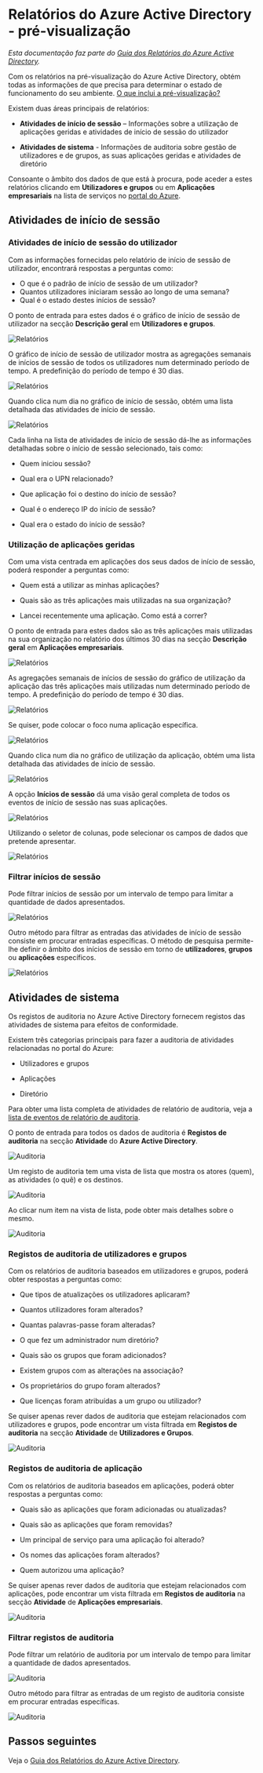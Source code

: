 <properties
   pageTitle="Relatórios do Azure Active Directory - pré-visualização | Microsoft Azure"
   description="Lista os vários relatórios disponíveis na pré-visualização do Azure Active Directory"
   services="active-directory"
   documentationCenter=""
   authors="markusvi"
   manager="femila"
   editor=""/>

<tags
   ms.service="active-directory"
   ms.devlang="na"
   ms.topic="get-started-article"
   ms.tgt_pltfrm="na"
   ms.workload="identity"
   ms.date="09/12/2016"
   ms.author="markvi"/>

# Relatórios do Azure Active Directory - pré-visualização

*Esta documentação faz parte do [Guia dos Relatórios do Azure Active Directory](active-directory-reporting-guide.md).*

Com os relatórios na pré-visualização do Azure Active Directory, obtém todas as informações de que precisa para determinar o estado de funcionamento do seu ambiente. [O que inclui a pré-visualização?](active-directory-preview-explainer.md)

Existem duas áreas principais de relatórios:

- **Atividades de início de sessão** – Informações sobre a utilização de aplicações geridas e atividades de início de sessão do utilizador

- **Atividades de sistema** - Informações de auditoria sobre gestão de utilizadores e de grupos, as suas aplicações geridas e atividades de diretório

Consoante o âmbito dos dados de que está à procura, pode aceder a estes relatórios clicando em **Utilizadores e grupos** ou em **Aplicações empresariais** na lista de serviços no [portal do Azure](https://portal.azure.com).

## Atividades de início de sessão

### Atividades de início de sessão do utilizador

Com as informações fornecidas pelo relatório de início de sessão de utilizador, encontrará respostas a perguntas como:

- O que é o padrão de início de sessão de um utilizador?
- Quantos utilizadores iniciaram sessão ao longo de uma semana?
- Qual é o estado destes inícios de sessão?

O ponto de entrada para estes dados é o gráfico de início de sessão de utilizador na secção **Descrição geral** em **Utilizadores e grupos**.

 ![Relatórios](./media/active-directory-reporting-azure-portal/05.png "Reporting")

O gráfico de início de sessão de utilizador mostra as agregações semanais de inícios de sessão de todos os utilizadores num determinado período de tempo. A predefinição do período de tempo é 30 dias.

![Relatórios](./media/active-directory-reporting-azure-portal/02.png "Reporting")

Quando clica num dia no gráfico de início de sessão, obtém uma lista detalhada das atividades de início de sessão.

![Relatórios](./media/active-directory-reporting-azure-portal/03.png "Reporting")

Cada linha na lista de atividades de início de sessão dá-lhe as informações detalhadas sobre o início de sessão selecionado, tais como:

- Quem iniciou sessão?

- Qual era o UPN relacionado?

- Que aplicação foi o destino do início de sessão?

- Qual é o endereço IP do início de sessão?

- Qual era o estado do início de sessão?

### Utilização de aplicações geridas

Com uma vista centrada em aplicações dos seus dados de início de sessão, poderá responder a perguntas como:

- Quem está a utilizar as minhas aplicações?

- Quais são as três aplicações mais utilizadas na sua organização?

- Lancei recentemente uma aplicação. Como está a correr?


O ponto de entrada para estes dados são as três aplicações mais utilizadas na sua organização no relatório dos últimos 30 dias na secção **Descrição geral** em **Aplicações empresariais**.

 ![Relatórios](./media/active-directory-reporting-azure-portal/06.png "Reporting")


As agregações semanais de inícios de sessão do gráfico de utilização da aplicação das três aplicações mais utilizadas num determinado período de tempo. A predefinição do período de tempo é 30 dias.

![Relatórios](./media/active-directory-reporting-azure-portal/78.png "Reporting")

Se quiser, pode colocar o foco numa aplicação específica.

![Relatórios](./media/active-directory-reporting-azure-portal/single_spp_usage_graph.png "Reporting")


Quando clica num dia no gráfico de utilização da aplicação, obtém uma lista detalhada das atividades de início de sessão.


![Relatórios](./media/active-directory-reporting-azure-portal/top_app_sign_ins.png "Reporting")



A opção **Inícios de sessão** dá uma visão geral completa de todos os eventos de início de sessão nas suas aplicações.

![Relatórios](./media/active-directory-reporting-azure-portal/85.png "Reporting")

Utilizando o seletor de colunas, pode selecionar os campos de dados que pretende apresentar.

![Relatórios](./media/active-directory-reporting-azure-portal/column_chooser.png "Reporting")



### Filtrar inícios de sessão

Pode filtrar inícios de sessão por um intervalo de tempo para limitar a quantidade de dados apresentados.

![Relatórios](./media/active-directory-reporting-azure-portal/927.png "Reporting")


Outro método para filtrar as entradas das atividades de início de sessão consiste em procurar entradas específicas.
O método de pesquisa permite-lhe definir o âmbito dos inícios de sessão em torno de **utilizadores**, **grupos** ou **aplicações** específicos.


![Relatórios](./media/active-directory-reporting-azure-portal/84.png "Reporting")

## Atividades de sistema

Os registos de auditoria no Azure Active Directory fornecem registos das atividades de sistema para efeitos de conformidade.

Existem três categorias principais para fazer a auditoria de atividades relacionadas no portal do Azure:

- Utilizadores e grupos   

- Aplicações

- Diretório   


Para obter uma lista completa de atividades de relatório de auditoria, veja a [lista de eventos de relatório de auditoria](active-directory-reporting-audit-events.md#list-of-audit-report-events).


O ponto de entrada para todos os dados de auditoria é **Registos de auditoria** na secção **Atividade** do **Azure Active Directory**.


![Auditoria](./media/active-directory-reporting-azure-portal/61.png "Auditing")


Um registo de auditoria tem uma vista de lista que mostra os atores (quem), as atividades (o quê) e os destinos.


![Auditoria](./media/active-directory-reporting-azure-portal/345.png "Auditing")


Ao clicar num item na vista de lista, pode obter mais detalhes sobre o mesmo.

![Auditoria](./media/active-directory-reporting-azure-portal/873.png "Auditing")




### Registos de auditoria de utilizadores e grupos


Com os relatórios de auditoria baseados em utilizadores e grupos, poderá obter respostas a perguntas como:

- Que tipos de atualizações os utilizadores aplicaram?

- Quantos utilizadores foram alterados?

- Quantas palavras-passe foram alteradas?

- O que fez um administrador num diretório?

- Quais são os grupos que foram adicionados?

- Existem grupos com as alterações na associação?

- Os proprietários do grupo foram alterados?

- Que licenças foram atribuídas a um grupo ou utilizador?


Se quiser apenas rever dados de auditoria que estejam relacionados com utilizadores e grupos, pode encontrar um vista filtrada em **Registos de auditoria** na secção **Atividade** de **Utilizadores e Grupos**.


![Auditoria](./media/active-directory-reporting-azure-portal/93.png "Auditing")


### Registos de auditoria de aplicação

Com os relatórios de auditoria baseados em aplicações, poderá obter respostas a perguntas como:

- Quais são as aplicações que foram adicionadas ou atualizadas?

- Quais são as aplicações que foram removidas?

- Um principal de serviço para uma aplicação foi alterado?

- Os nomes das aplicações foram alterados?

- Quem autorizou uma aplicação?


Se quiser apenas rever dados de auditoria que estejam relacionados com aplicações, pode encontrar um vista filtrada em **Registos de auditoria** na secção **Atividade** de **Aplicações empresariais**.


![Auditoria](./media/active-directory-reporting-azure-portal/134.png "Auditing")


### Filtrar registos de auditoria

Pode filtrar um relatório de auditoria por um intervalo de tempo para limitar a quantidade de dados apresentados.

![Auditoria](./media/active-directory-reporting-azure-portal/324.png "Auditing")

Outro método para filtrar as entradas de um registo de auditoria consiste em procurar entradas específicas.

![Auditoria](./media/active-directory-reporting-azure-portal/237.png "Auditing")

## Passos seguintes

Veja o [Guia dos Relatórios do Azure Active Directory](active-directory-reporting-guide.md).



<!--HONumber=sep16_HO2-->


